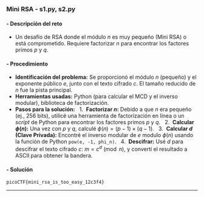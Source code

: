### **Mini RSA - s1.py, s2.py**

#### **- Descripción del reto**
* Un desafío de RSA donde el módulo $n$ es muy pequeño (Mini RSA) o está comprometido. Requiere factorizar $n$ para encontrar los factores primos $p$ y $q$.

#### **- Procedimiento**
* **Identificación del problema:** Se proporcionó el módulo $n$ (pequeño) y el exponente público $e$, junto con el texto cifrado $c$. El tamaño reducido de $n$ fue la pista principal.
* **Herramientas usadas:** Python (para calcular el MCD y el inverso modular), biblioteca de factorización.
* **Pasos para la solución:**
  1.  **Factorizar $n$:** Debido a que $n$ era pequeño (ej., 256 bits), utilicé una herramienta de factorización en línea o un *script* de Python para encontrar los factores primos $p$ y $q$.
  2.  **Calcular $\phi(n)$:** Una vez con $p$ y $q$, calculé $\phi(n) = (p-1) \times (q-1)$.
  3.  **Calcular $d$ (Clave Privada):** Encontré el inverso modular de $e$ modulo $\phi(n)$ usando la función de Python `pow(e, -1, phi_n)`.
  4.  **Descifrar:** Usé $d$ para descifrar el texto cifrado $c$: $m = c^d \pmod{n}$, y convertí el resultado a ASCII para obtener la bandera.

#### **- Solución**
`picoCTF{mini_rsa_is_too_easy_12c3f4}`

---

